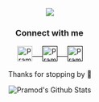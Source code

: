 <p align="center">
<img src="https://pasinfotech.com/wp-content/uploads/2019/06/flutter-banner.jpg" />
</p>

<div align="center">
  <h3 align="center">Connect with me<img align="center" src="https://github.com/rajput2107/rajput2107/blob/master/Assets/Handshake.gif"height="2px" /></h3> 
</div>
<p align="center">
 <a href="https://www.linkedin.com/in/mahmudulhasan766/" target=”_blank”>
  <img align="center" alt="Pramod's LinkedIn" width="30px" src="https://www.vectorlogo.zone/logos/linkedin/linkedin-icon.svg" /> &nbsp; &nbsp;
 </a>
 <a href="" target=”_blank”>
  <img align="center" alt="Pramod's Twitter" width="30px" src="https://www.vectorlogo.zone/logos/twitter/twitter-official.svg" /> &nbsp; &nbsp;
 </a>
 <a href="" target=”_blank”>
  <img align="center" alt="Pramod's Twitter" width="30px" src="https://www.vectorlogo.zone/logos/medium/medium-tile.svg" />
 </a> 
  <br/>
  <br/>
  Thanks for stopping by 🦄<br/>
  <p align="center">
<img align="center" src="https://github-readme-stats.vercel.app/api?username=mahmudulhasan766&count_private=true&theme=dark&show_icons=true" alt="Pramod's Github Stats">
</p>
